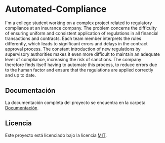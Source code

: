 ﻿# Automated-Compliance

I'm a college student working on a complex project related to regulatory compliance at an insurance company.
The problem concerns the difficulty of ensuring uniform and consistent application of regulations in all financial transactions and contracts. 
Each team member interprets the rules differently, which leads to significant errors and delays in the contract approval process. 
The constant introduction of new regulations by supervisory authorities makes it even more difficult to maintain an adequate level of compliance, increasing the risk of sanctions.
The company therefore finds itself having to automate this process, to reduce errors due to the human factor and ensure that the regulations are applied correctly and up to date.


## Documentación

La documentación completa del proyecto se encuentra en la carpeta [Documentación](./Documentacion/conf.md).

## Licencia

Este proyecto está licenciado bajo la licencia [MIT](./LICENSE.txt).
